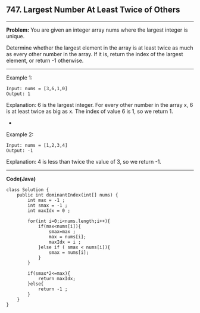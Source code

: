 ## **747. Largest Number At Least Twice of Others**
----

**Problem:**
You are given an integer array nums where the largest integer is unique.

Determine whether the largest element in the array is at least twice as much as every other number in the array. If it is, return the index of the largest element, or return -1 otherwise.

 ----
Example 1:
```
Input: nums = [3,6,1,0]
Output: 1
```

Explanation: 6 is the largest integer.
For every other number in the array x, 6 is at least twice as big as x.
The index of value 6 is 1, so we return 1.

-
Example 2:
```
Input: nums = [1,2,3,4]
Output: -1
```
Explanation: 4 is less than twice the value of 3, so we return -1.
 
----
**Code(Java)**
```
class Solution {
    public int dominantIndex(int[] nums) {
        int max = -1 ;
        int smax = -1 ;
        int maxIdx = 0 ;

        for(int i=0;i<nums.length;i++){
            if(max<nums[i]){
                smax=max ;
                max = nums[i];
                maxIdx = i ;
            }else if ( smax < nums[i]){
                smax = nums[i];
            }
        }

        if(smax*2<=max){
            return maxIdx;
        }else{
            return -1 ;
        }
    }
}
```
